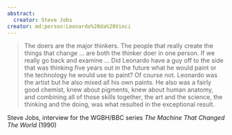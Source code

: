 ```yaml
---
abstract:
  creator: Steve Jobs
creator: md:person:Leonardo%20da%20Vinci
---
```


> The doers are the major thinkers. The people that really create the things that change ... are both the thinker doer in one person. If we really go back and examine ... Did Leonardo have a guy off to the side that was thinking five years out in the future what he would paint or the technology he would use to paint? Of course not. Leonardo was the artist but he also mixed all his own paints. He also was a fairly good chemist, knew about pigments, knew about human anatomy, and combining all of those skills together, the art and the science, the thinking and the doing, was what resulted in the exceptional result.

Steve Jobs, interview for the WGBH/BBC series _The Machine That Changed The World_ (1990)
